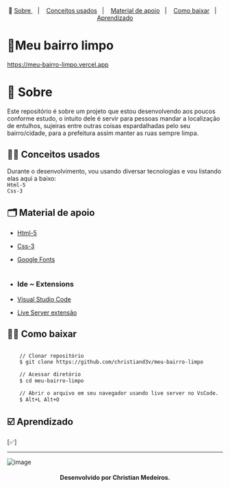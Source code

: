 <p align="center">🎉
  <a href="#-sobre"> Sobre </a>&nbsp;&nbsp;&nbsp;|&nbsp;&nbsp;&nbsp;
  <a href="#-conceitos-ensinados">Conceitos usados</a>&nbsp;&nbsp;&nbsp;|&nbsp;&nbsp;&nbsp;
  <a href="#-material-de-apoio">Material de apoio</a>&nbsp;&nbsp;&nbsp;|&nbsp;&nbsp;&nbsp;
  <a href="#-como-baixar">Como baixar</a>&nbsp;&nbsp;&nbsp;|&nbsp;&nbsp;&nbsp;
  <a href="#️-Aprendizado">Aprendizado</a>
</p>

# 🌳Meu bairro limpo <br> 
<a> https://meu-bairro-limpo.vercel.app </a>
# 🔖 Sobre

Este repositório é sobre um projeto que estou desenvolvendo aos poucos conforme estudo, o intuito dele é servir para pessoas mandar a localização de entulhos, sujeiras entre outras coisas espardalhadas pelo seu bairro/cidade, para a prefeitura assim manter as ruas sempre limpa.

## ✍🏻 Conceitos usados

Durante o desenvolvimento, vou usando diversar tecnologias e vou listando elas aqui a baixo: <br>
`Html-5` <br> 
`Css-3`  <br>

## 🗂 Material de apoio

- [Html-5](https://www.w3schools.com/html/default.asp)
- [Css-3](https://www.w3schools.com/css/default.asp)
-  [Google Fonts](https://fonts.google.com/) <br> <br>
- ### Ide ~ Extensions 

-  [Visual Studio Code](https://code.visualstudio.com/)
-  [Live Server extensão](https://marketplace.visualstudio.com/items?itemName=ritwickdey.LiveServer)


## 👍🏻 Como baixar

```bash

    // Clonar repositório
    $ git clone https://github.com/christiand3v/meu-bairro-limpo

    // Acessar diretório
    $ cd meu-bairro-limpo

    // Abrir o arquivo em seu navegador usando live server no VsCode.
    $ Alt+L Alt+O
```

## ☑️ Aprendizado

[✅]

---
![image](https://i.imgur.com/eQlRnXE.png)



<h4 align="center"> Desenvolvido por Christian Medeiros. </h4>
